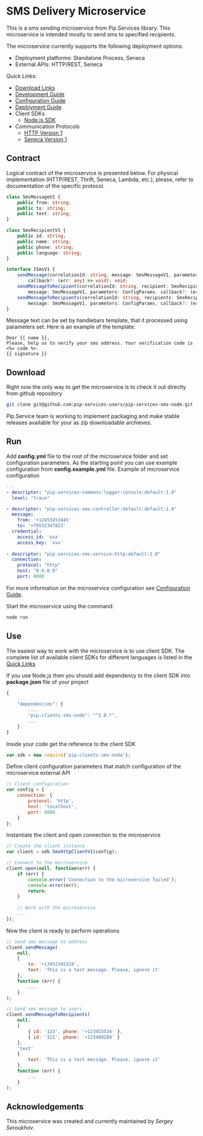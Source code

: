 # SMS Delivery Microservice

This is a sms sending microservice from Pip.Services library. 
This microservice is intended mostly to send sms to specified recipients.

The microservice currently supports the following deployment options:
* Deployment platforms: Standalone Process, Seneca
* External APIs: HTTP/REST, Seneca

<a name="links"></a> Quick Links:

* [Download Links](doc/Downloads.md)
* [Development Guide](doc/Development.md)
* [Configuration Guide](doc/Configuration.md)
* [Deployment Guide](doc/Deployment.md)
* Client SDKs
  - [Node.js SDK](https://github.com/pip-services-users/pip-clients-sms-node)
* Communication Protocols
  - [HTTP Version 1](doc/HttpProtocolV1.md)
  - [Seneca Version 1](doc/SenecaProtocolV1.md)

##  Contract

Logical contract of the microservice is presented below. For physical implementation (HTTP/REST, Thrift, Seneca, Lambda, etc.),
please, refer to documentation of the specific protocol.

```typescript
class SmsMessageV1 {
    public from: string;
    public to: string;
    public text: string;
}

class SmsRecipientV1 {
    public id: string;
    public name: string;
    public phone: string;
    public language: string;
}

interface ISmsV1 {
    sendMessage(correlationId: string, message: SmsMessageV1, parameters: ConfigParams,
        callback?: (err: any) => void): void;
    sendMessageToRecipient(correlationId: string, recipient: SmsRecipientV1,
        message: SmsMessageV1, parameters: ConfigParams, callback?: (err: any) => void);
    sendMessageToRecipients(correlationId: string, recipients: SmsRecipientV1[],
        message: SmsMessageV1, parameters: ConfigParams, callback?: (err: any) => void): void;
}
```

Message text can be set by handlebars template, that it processed using parameters set.
Here is an example of the template:

```text
Dear {{ name }},
Please, help us to verify your sms address. Your verification code is <%= code %>.
{{ signature }}
```

## Download

Right now the only way to get the microservice is to check it out directly from github repository
```bash
git clone git@github.com:pip-services-users/pip-services-sms-node.git
```

Pip.Service team is working to implement packaging and make stable releases available for your 
as zip downloadable archieves.

## Run

Add **config.yml** file to the root of the microservice folder and set configuration parameters.
As the starting point you can use example configuration from **config.example.yml** file. 
Example of microservice configuration
```yaml
---
- descriptor: "pip-services-commons:logger:console:default:1.0"
  level: "trace"

- descriptor: "pip-services-sms:controller:default:default:1.0"
  message:
    from: '+12453453445'
    to: '+79532347823'
  credential:
    access_id: 'xxx'
    access_key: 'xxx'
  
- descriptor: "pip-services-sms:service:http:default:1.0"
  connection:
    protocol: "http"
    host: "0.0.0.0"
    port: 8080
```
 
For more information on the microservice configuration see [Configuration Guide](Configuration.md).

Start the microservice using the command:
```bash
node run
```

## Use

The easiest way to work with the microservice is to use client SDK. 
The complete list of available client SDKs for different languages is listed in the [Quick Links](#links)

If you use Node.js then you should add dependency to the client SDK into **package.json** file of your project
```javascript
{
    ...
    "dependencies": {
        ....
        "pip-clients-sms-node": "^1.0.*",
        ...
    }
}
```

Inside your code get the reference to the client SDK
```javascript
var sdk = new require('pip-clients-sms-node');
```

Define client configuration parameters that match configuration of the microservice external API
```javascript
// Client configuration
var config = {
    connection: {
        protocol: 'http',
        host: 'localhost', 
        port: 8080
    }
};
```

Instantiate the client and open connection to the microservice
```javascript
// Create the client instance
var client = sdk.SmsHttpClientV1(config);

// Connect to the microservice
client.open(null, function(err) {
    if (err) {
        console.error('Connection to the microservice failed');
        console.error(err);
        return;
    }
    
    // Work with the microservice
    ...
});
```

Now the client is ready to perform operations
```javascript
// Send sms message to address
client.sendMessage(
    null,
    { 
        to: '+13452345324',
        text: 'This is a test message. Please, ignore it'
    },
    function (err) {
        ...
    }
);
```

```javascript
// Send sms message to users
client.sendMessageToRecipients(
    null,
    [
        { id: '123', phone: '+123455534' },
        { id: '321', phone: '+123408289' }
    ],
    'test'
    { 
        text: 'This is a test message. Please, ignore it'
    },
    function (err) {
        ...
    }
);
```

## Acknowledgements

This microservice was created and currently maintained by *Sergey Seroukhov*.

